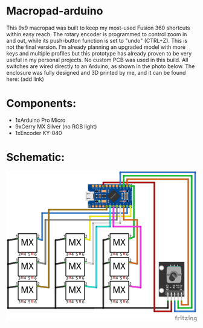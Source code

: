 # Macropad-arduino
This 9x9 macropad was built to keep my most-used Fusion 360 shortcuts within easy reach. The rotary encoder is programmed to control zoom in and out, while its push-button function is set to "undo" (CTRL+Z).
This is not the final version. I'm already planning an upgraded model with more keys and multiple profiles but this prototype has already proven to be very useful in my personal projects.
No custom PCB was used in this build. All switches are wired directly to an Arduino, as shown in the photo below. The enclosure was fully designed and 3D printed by me, and it can be found here: (add link)

# Components:
- 1xArduino Pro Micro
- 9xCerry MX Silver (no RGB light)
- 1xEncoder KY-040

# Schematic:
![Schema del Macropad](Schematic.jpg)
